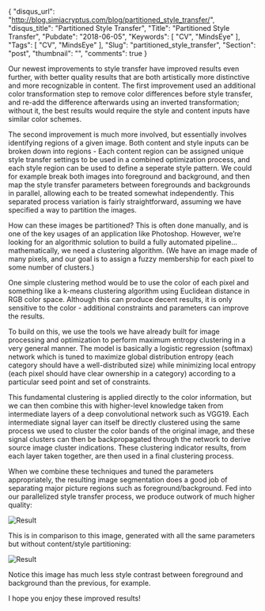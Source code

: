 {
  "disqus_url": "http://blog.simiacryptus.com/blog/partitioned_style_transfer/",
  "disqus_title": "Partitioned Style Transfer",
  "Title": "Partitioned Style Transfer",
  "Pubdate": "2018-06-05",
  "Keywords": [
    "CV",
    "MindsEye"
  ],
  "Tags": [
    "CV",
    "MindsEye"
  ],
  "Slug": "partitioned_style_transfer",
  "Section": "post",
  "thumbnail": "",
  "comments": true
}

Our newest improvements to style transfer have improved results even further, with better quality results that are both artistically more distinctive and more recognizable in content. The first improvement used an additional color transformation step to remove color differences before style transfer, and re-add the difference afterwards using an inverted transformation; without it, the best results would require the style and content inputs have similar color schemes.

The second improvement is much more involved, but essentially involves identifying regions of a given image. Both content and style inputs can be broken down into regions - Each content region can be assigned unique style transfer settings to be used in a combined optimization process, and each style region can be used to define a seperate style pattern. We could for example break both images into foreground and background, and then map the style transfer parameters between foregrounds and backgrounds in parallel, allowing each to be treated somewhat independently. This separated process variation is fairly straightforward, assuming we have specified a way to partition the images.

How can these images be partitioned? This is often done manually, and is one of the key usages of an application like Photoshop. However, we’re looking for an algorithmic solution to build a fully automated pipeline... mathematically, we need a clustering algorithm. (We have an image made of many pixels, and our goal is to assign a fuzzy membership for each pixel to some number of clusters.)

One simple clustering method would be to use the color of each pixel and something like a k-means clustering algorithm using Euclidean distance in RGB color space. Although this can produce decent results, it is only sensitive to the color - additional constraints and parameters can improve the results.

To build on this, we use the tools we have already built for image processing and optimization to perform maximum entropy clustering in a very general manner.  The model is basically a logistic regression (softmax) network which is tuned to maximize global distribution entropy (each category should have a well-distributed size) while minimizing local entropy (each pixel should have clear ownership in a category) according to a particular seed point and set of constraints.




This fundamental clustering is applied directly to the color information, but we can then combine this with higher-level knowledge taken from intermediate layers of a deep convolutional network such as VGG19. Each intermediate signal layer can itself be directly clustered using the same process we used to cluster the color bands of the original image, and these signal clusters can then be backpropagated through the network to derive source image cluster indications. These clustering indicator results, from each layer taken together, are then used in a final clustering process.

When we combine these techniques and tuned the parameters appropriately, the resulting image segmentation does a good job of separating major picture regions such as foreground/background. Fed into our parallelized style transfer process, we produce outwork of much higher quality:

![Result]()

This is in comparison to this image, generated with all the same parameters but without content/style partitioning:

![Result]()

Notice this image has much less style contrast between foreground and background than the previous, for example.

I hope you enjoy these improved results!